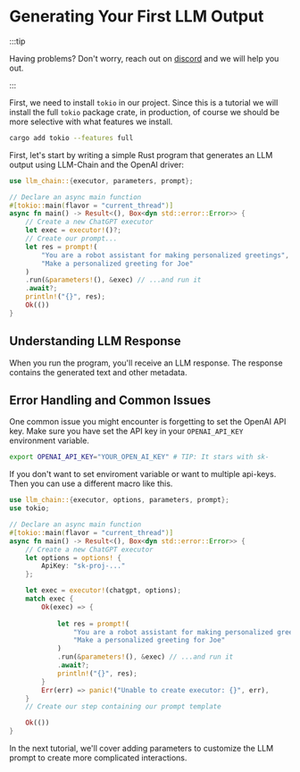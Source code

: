 # Generating Your First LLM Output

:::tip

Having problems? Don't worry, reach out on [discord](https://discord.gg/kewN9Gtjt2) and we will help you out.

:::

First, we need to install `tokio` in our project. Since this is a tutorial we will install the full `tokio` package crate, in production, of course we should be more selective with what features we install.

```bash
cargo add tokio --features full
```

First, let's start by writing a simple Rust program that generates an LLM output using LLM-Chain and the OpenAI driver:

```rust
use llm_chain::{executor, parameters, prompt};

// Declare an async main function
#[tokio::main(flavor = "current_thread")]
async fn main() -> Result<(), Box<dyn std::error::Error>> {
    // Create a new ChatGPT executor
    let exec = executor!()?;
    // Create our prompt...
    let res = prompt!(
        "You are a robot assistant for making personalized greetings",
        "Make a personalized greeting for Joe"
    )
    .run(&parameters!(), &exec) // ...and run it
    .await?;
    println!("{}", res);
    Ok(())
}
```

## Understanding LLM Response

When you run the program, you'll receive an LLM response. The response contains the generated text and other metadata.

## Error Handling and Common Issues

One common issue you might encounter is forgetting to set the OpenAI API key. Make sure you have set the API key in your `OPENAI_API_KEY` environment variable.

```bash
export OPENAI_API_KEY="YOUR_OPEN_AI_KEY" # TIP: It stars with sk-
```
If you don't want to set enviroment variable or want to multiple api-keys. Then you can use a different macro like this. 

```rust
use llm_chain::{executor, options, parameters, prompt};
use tokio;

// Declare an async main function
#[tokio::main(flavor = "current_thread")]
async fn main() -> Result<(), Box<dyn std::error::Error>> {
    // Create a new ChatGPT executor
    let options = options! {
        ApiKey: "sk-proj-..."
    };

    let exec = executor!(chatgpt, options);
    match exec {
        Ok(exec) => {
            
            let res = prompt!(
                "You are a robot assistant for making personalized greetings",
                "Make a personalized greeting for Joe"
            )
            .run(&parameters!(), &exec) // ...and run it
            .await?;
            println!("{}", res);
        }
        Err(err) => panic!("Unable to create executor: {}", err),
    }
    // Create our step containing our prompt template

    Ok(())
}

```

In the next tutorial, we'll cover adding parameters to customize the LLM prompt to create more complicated interactions.
